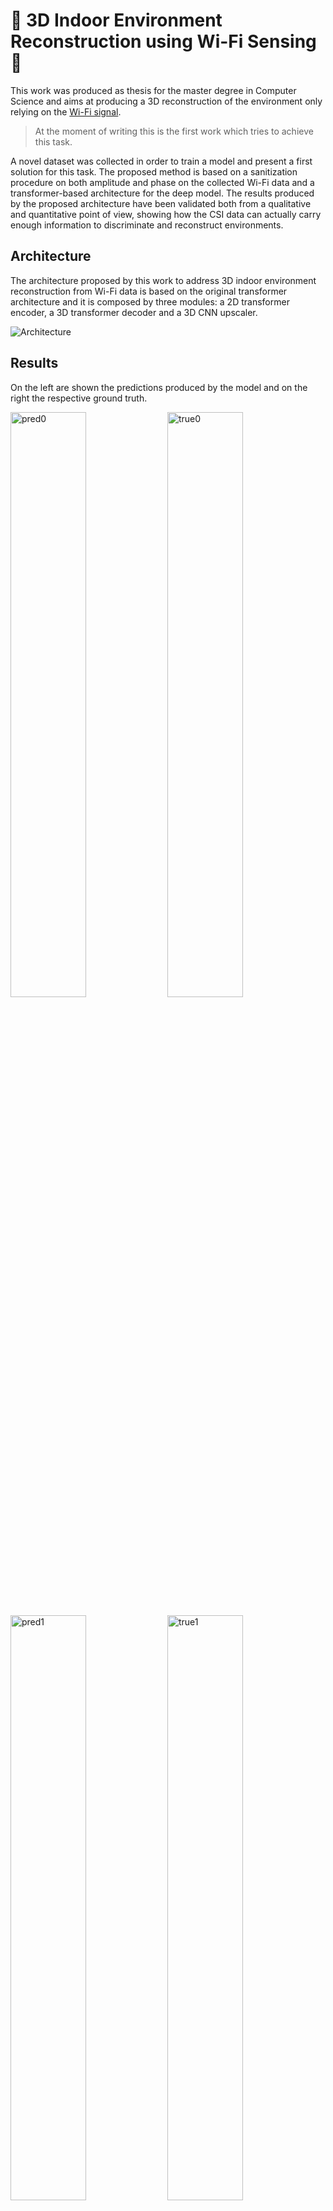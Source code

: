 # 🧊 3D Indoor Environment Reconstruction using Wi-Fi Sensing 📡

This work was produced as thesis for the master degree in Computer Science and aims at producing a 3D reconstruction of the environment only relying on the [Wi-Fi signal](https://en.wikipedia.org/wiki/WiFi_Sensing).

> At the moment of writing this is the first work which tries to achieve this task.

A novel dataset was collected in order to train a model and present a first solution for this task. The proposed method is based on a sanitization procedure on both amplitude and phase on the collected Wi-Fi data and a transformer-based architecture for the deep model. The results produced by the proposed architecture have been validated both from a qualitative and quantitative point of view, showing how the CSI data can actually carry enough information to discriminate and reconstruct environments.

## Architecture
The architecture proposed by this work to address 3D indoor environment reconstruction from Wi-Fi data is based on the original transformer architecture and it is composed by three modules: a 2D transformer encoder, a 3D transformer decoder and a 3D CNN upscaler.

![Architecture](https://user-images.githubusercontent.com/58000595/222985955-c786013b-8167-43bf-9f50-65d398d96574.png)

## Results
On the left are shown the predictions produced by the model and on the right the respective ground truth.

<img src="https://user-images.githubusercontent.com/58000595/222986049-12ad8b76-eaac-4065-8a5d-d2c916972ad9.png" alt="pred0" width="49%"></img>
<img src="https://user-images.githubusercontent.com/58000595/222986064-28ae85c6-2fbf-4657-9614-895baa4b9a7b.png" alt="true0" width="49%"></img>

<img src="https://user-images.githubusercontent.com/58000595/222986055-3be2f729-4863-43cd-85cc-dfeeb740960d.png" alt="pred1" width="49%"></img>
<img src="https://user-images.githubusercontent.com/58000595/222986066-fc2a9177-6d5c-409e-b77c-61d96bdc9e96.png" alt="true1" width="49%"></img>

In the following table, the results of the best model on train, validate and test set are reported.

| Set | Dice | Binary Cross-Entropy | Intersection over Union |
|:---:|:---:|:---:|:---:|
| Train | 0.500 | 0.002 | 0.996 |
| Validate | 0.514 | 0.023 | 0.958 |
| Test | 0.509 | 0.012 | 0.971 |

## Content

The thesis produced for this task is available in [`thesis.pdf`](thesis/thesis.pdf).

Regarding the implementation, in the `code` folder is available the file used to collect the data [`run_test.py`](code/run_test.py).

Moreover, in the `python` folder you can find the following content:
- the folder `dataset` contains the whole dataset used with both CSI data as input and 3D models as output;
- the folder `models` contains all the different models tested during the thesis;
- the folder `visualizer` contains the implementation of the Three.js visualizer used for the interactive visualization of the 3D models in a Jupyter notebook;
- the notebook `Tesi_Magistrale.ipynb` contains the training pipeline used in order to perform the experiments;
- the file `dataset.py`contains the necessary code to download and load the dataset;
- the file `plot.py` is used to produce several plots of the CSI;
- the file `preprocessing.py`contains the code to preprocess the CSI data;
- the file `utils.py` contains all the utility code.

Check the [PyTorch documentation](https://pytorch.org/get-started/locally/) in order to train the models with CUDA locally.

## Author

<a href="https://github.com/dotmat3" target="_blank">
  <img src="https://img.shields.io/badge/Profile-Matteo%20Orsini-green?style=for-the-badge&logo=github&labelColor=blue&color=white">
</a>

## Technologies

In this project the following technologies were used:
- PyTorch for the implementation of the models
- PyTorchLightning for the training pipeline
- Weights and Biases for the tracking of the experiments
- Three.js for the interactive visualizer of the 3D models
